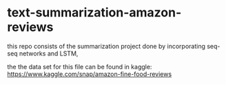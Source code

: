 # text-summarization-amazon-reviews


this repo consists of the summarization project done by incorporating seq-seq networks and LSTM,

the the data set for this file can be found in kaggle:
https://www.kaggle.com/snap/amazon-fine-food-reviews
